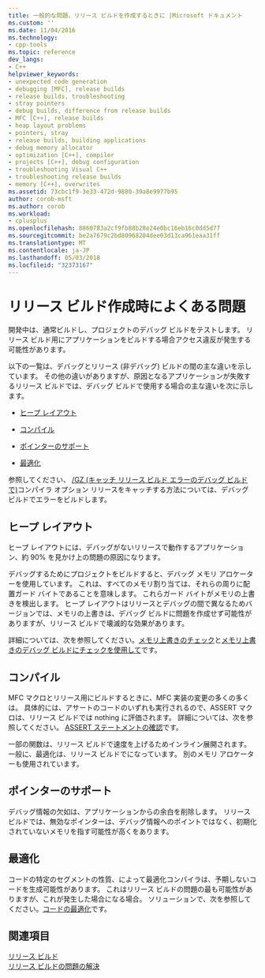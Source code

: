 ```yaml
---
title: 一般的な問題、リリース ビルドを作成するときに |Microsoft ドキュメント
ms.custom: ''
ms.date: 11/04/2016
ms.technology:
- cpp-tools
ms.topic: reference
dev_langs:
- C++
helpviewer_keywords:
- unexpected code generation
- debugging [MFC], release builds
- release builds, troubleshooting
- stray pointers
- debug builds, difference from release builds
- MFC [C++], release builds
- heap layout problems
- pointers, stray
- release builds, building applications
- debug memory allocator
- optimization [C++], compiler
- projects [C++], debug configuration
- troubleshooting Visual C++
- troubleshooting release builds
- memory [C++], overwrites
ms.assetid: 73cbc1f9-3e33-472d-9880-39a8e9977b95
author: corob-msft
ms.author: corob
ms.workload:
- cplusplus
ms.openlocfilehash: 8860783a2cf9fb88b28e24e0bc16eb16c0dd5d77
ms.sourcegitcommit: be2a7679c2bd80968204dee03d13ca961eaa31ff
ms.translationtype: MT
ms.contentlocale: ja-JP
ms.lasthandoff: 05/03/2018
ms.locfileid: "32373167"
---
```

# <a name="common-problems-when-creating-a-release-build"></a>リリース ビルド作成時によくある問題
開発中は、通常ビルドし、プロジェクトのデバッグ ビルドをテストします。 リリース ビルド用にアプリケーションをビルドする場合アクセス違反が発生する可能性があります。  
  
 以下の一覧は、デバッグとリリース (非デバッグ) ビルドの間の主な違いを示しています。 その他の違いがありますが、原因となるアプリケーションが失敗するリリース ビルドでは、デバッグ ビルドで使用する場合の主な違いを次に示します。  
  
-   [ヒープ レイアウト](#_core_heap_layout)  
  
-   [コンパイル](#_core_compilation)  
  
-   [ポインターのサポート](#_core_pointer_support)  
  
-   [最適化](#_core_optimizations)  
  
 参照してください、 [/GZ (キャッチ リリース ビルド エラーのデバッグ ビルドで)](../../build/reference/gz-enable-stack-frame-run-time-error-checking.md)コンパイラ オプション リリースをキャッチする方法については、デバッグ ビルドでエラーをビルドします。  
  
##  <a name="_core_heap_layout"></a> ヒープ レイアウト  
 ヒープ レイアウトには、デバッグがないリリースで動作するアプリケーション、約 90% を見かけ上の問題の原因になります。  
  
 デバッグするためにプロジェクトをビルドすると、デバッグ メモリ アロケーターを使用しています。 これは、すべてのメモリ割り当ては、それらの周りに配置ガード バイトであることを意味します。 これらガード バイトがメモリの上書きを検出します。 ヒープ レイアウトはリリースとデバッグの間で異なるためバージョンでは、メモリの上書きは、デバッグ ビルドに問題を作成せず可能性がありますが、リリース ビルドで壊滅的な効果があります。  
  
 詳細については、次を参照してください。[メモリ上書きのチェック](../../build/reference/checking-for-memory-overwrites.md)と[メモリ上書きのデバッグ ビルドにチェックを使用して](../../build/reference/using-the-debug-build-to-check-for-memory-overwrite.md)です。  
  
##  <a name="_core_compilation"></a> コンパイル  
 MFC マクロとリリース用にビルドするときに、MFC 実装の変更の多くの多くは。 具体的には、アサートのコードのいずれも実行されるので、ASSERT マクロは、リリース ビルドでは nothing に評価されます。 詳細については、次を参照してください。 [ASSERT ステートメントの確認](../../build/reference/using-verify-instead-of-assert.md)です。  
  
 一部の関数は、リリース ビルドで速度を上げるためインライン展開されます。 一般に、最適化は、リリース ビルドでになっています。 別のメモリ アロケーターも使用されています。  
  
##  <a name="_core_pointer_support"></a> ポインターのサポート  
 デバッグ情報の欠如は、アプリケーションからの余白を削除します。 リリース ビルドでは、無効なポインターは、デバッグ情報へのポイントではなく、初期化されていないメモリを指す可能性が高くをあります。  
  
##  <a name="_core_optimizations"></a> 最適化  
 コードの特定のセグメントの性質、によって最適化コンパイラは、予期しないコードを生成可能性があります。 これはリリース ビルドの問題の最も可能性がありますが、これが発生した場合になる場合。 ソリューションで、次を参照してください。[コードの最適化](../../build/reference/optimizing-your-code.md)です。  
  
## <a name="see-also"></a>関連項目  
 [リリース ビルド](../../build/reference/release-builds.md)   
 [リリース ビルドの問題の解決](../../build/reference/fixing-release-build-problems.md)